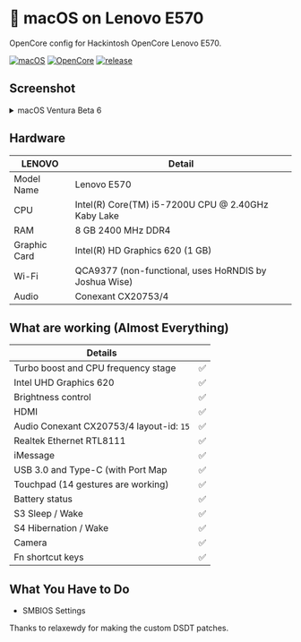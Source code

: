 <!-- omit in toc -->
#  macOS on Lenovo E570

OpenCore config for Hackintosh OpenCore Lenovo E570.

[![macOS](https://img.shields.io/badge/macos-13.2.1-yellowgreen)](https://www.apple.com/macos/ventura/)
[![OpenCore](https://img.shields.io/badge/opencore-0.8.9-green)](https://github.com/acidanthera/OpenCorePkg)
[![release](https://img.shields.io/badge/download-latest%20version-blue.svg)](https://github.com/Revalvier/Thinkpad-E570-Hackintosh/releases/)

## Screenshot
<details>
<summary>macOS Ventura Beta 6</summary>

![](https://upload.wikimedia.org/wikipedia/en/7/70/MacOS_Ventura_Desktop.png)

</details>

<!-- omit in toc -->
## Hardware

| **LENOVO** | Detail                                                  |
| ------------------- | ------------------------------------------- |
| Model Name      | Lenovo E570      |
| CPU              | Intel(R) Core(TM) i5-7200U CPU @ 2.40GHz Kaby Lake             |
| RAM           | 8 GB 2400 MHz DDR4    |
| Graphic Card | Intel(R) HD Graphics 620 (1 GB)                     |
| Wi-Fi             | QCA9377 (non-functional, uses HoRNDIS by Joshua Wise) |
| Audio       | Conexant CX20753/4                       |


## What are working (Almost Everything)

| **Details**                                |                                    |
| -----------------------------------  | -------- |
|  Turbo boost and CPU frequency stage |  ✅  |
|  Intel UHD Graphics 620              |  ✅  |
|  Brightness control                  |  ✅  |
|  HDMI                                |  ✅  |
|  Audio Conexant CX20753/4 layout-id: `15` |  ✅  |
|  Realtek Ethernet RTL8111            |  ✅  | 
|  iMessage         |  ✅  |
|  USB 3.0 and Type-C (with Port Map        |  ✅  |
|  Touchpad (14 gestures are working)   |  ✅  |
|  Battery status   |  ✅  |
|  S3 Sleep / Wake   |  ✅  |
|  S4 Hibernation / Wake   |  ✅  |
|  Camera   |  ✅  |
|  Fn shortcut keys   |  ✅  |
 

## What You Have to Do

- SMBIOS Settings


Thanks to relaxewdy for making the custom DSDT patches.
